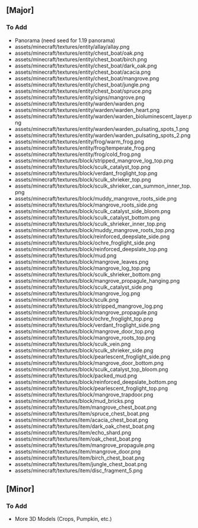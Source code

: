## [Major]
### To Add
- Panorama (need seed for 1.19 panorama)
- assets/minecraft/textures/entity/allay/allay.png
- assets/minecraft/textures/entity/chest_boat/oak.png
- assets/minecraft/textures/entity/chest_boat/birch.png
- assets/minecraft/textures/entity/chest_boat/dark_oak.png
- assets/minecraft/textures/entity/chest_boat/acacia.png
- assets/minecraft/textures/entity/chest_boat/mangrove.png
- assets/minecraft/textures/entity/chest_boat/jungle.png
- assets/minecraft/textures/entity/chest_boat/spruce.png
- assets/minecraft/textures/entity/signs/mangrove.png
- assets/minecraft/textures/entity/warden/warden.png
- assets/minecraft/textures/entity/warden/warden_heart.png
- assets/minecraft/textures/entity/warden/warden_bioluminescent_layer.png
- assets/minecraft/textures/entity/warden/warden_pulsating_spots_1.png
- assets/minecraft/textures/entity/warden/warden_pulsating_spots_2.png
- assets/minecraft/textures/entity/frog/warm_frog.png
- assets/minecraft/textures/entity/frog/temperate_frog.png
- assets/minecraft/textures/entity/frog/cold_frog.png
- assets/minecraft/textures/block/stripped_mangrove_log_top.png
- assets/minecraft/textures/block/sculk_catalyst_top.png
- assets/minecraft/textures/block/verdant_froglight_top.png
- assets/minecraft/textures/block/sculk_shrieker_top.png
- assets/minecraft/textures/block/sculk_shrieker_can_summon_inner_top.png
- assets/minecraft/textures/block/muddy_mangrove_roots_side.png
- assets/minecraft/textures/block/mangrove_roots_side.png
- assets/minecraft/textures/block/sculk_catalyst_side_bloom.png
- assets/minecraft/textures/block/sculk_catalyst_bottom.png
- assets/minecraft/textures/block/sculk_shrieker_inner_top.png
- assets/minecraft/textures/block/muddy_mangrove_roots_top.png
- assets/minecraft/textures/block/reinforced_deepslate_side.png
- assets/minecraft/textures/block/ochre_froglight_side.png
- assets/minecraft/textures/block/reinforced_deepslate_top.png
- assets/minecraft/textures/block/mud.png
- assets/minecraft/textures/block/mangrove_leaves.png
- assets/minecraft/textures/block/mangrove_log_top.png
- assets/minecraft/textures/block/sculk_shrieker_bottom.png
- assets/minecraft/textures/block/mangrove_propagule_hanging.png
- assets/minecraft/textures/block/sculk_catalyst_side.png
- assets/minecraft/textures/block/mangrove_log.png
- assets/minecraft/textures/block/sculk.png
- assets/minecraft/textures/block/stripped_mangrove_log.png
- assets/minecraft/textures/block/mangrove_propagule.png
- assets/minecraft/textures/block/ochre_froglight_top.png
- assets/minecraft/textures/block/verdant_froglight_side.png
- assets/minecraft/textures/block/mangrove_door_top.png
- assets/minecraft/textures/block/mangrove_roots_top.png
- assets/minecraft/textures/block/sculk_vein.png
- assets/minecraft/textures/block/sculk_shrieker_side.png
- assets/minecraft/textures/block/pearlescent_froglight_side.png
- assets/minecraft/textures/block/mangrove_door_bottom.png
- assets/minecraft/textures/block/sculk_catalyst_top_bloom.png
- assets/minecraft/textures/block/packed_mud.png
- assets/minecraft/textures/block/reinforced_deepslate_bottom.png
- assets/minecraft/textures/block/pearlescent_froglight_top.png
- assets/minecraft/textures/block/mangrove_trapdoor.png
- assets/minecraft/textures/block/mud_bricks.png
- assets/minecraft/textures/item/mangrove_chest_boat.png
- assets/minecraft/textures/item/spruce_chest_boat.png
- assets/minecraft/textures/item/acacia_chest_boat.png
- assets/minecraft/textures/item/dark_oak_chest_boat.png
- assets/minecraft/textures/item/echo_shard.png
- assets/minecraft/textures/item/oak_chest_boat.png
- assets/minecraft/textures/item/mangrove_propagule.png
- assets/minecraft/textures/item/mangrove_door.png
- assets/minecraft/textures/item/birch_chest_boat.png
- assets/minecraft/textures/item/jungle_chest_boat.png
- assets/minecraft/textures/item/disc_fragment_5.png

## [Minor]
### To Add
- More 3D Models (Crops, Pumpkin, etc.)
